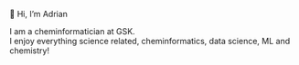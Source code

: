 👋 Hi, I’m Adrian

I am a cheminformatician at GSK.<br />
I enjoy everything science related, cheminformatics, data science, ML and chemistry!
